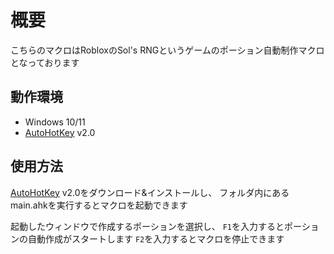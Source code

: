 # 概要
こちらのマクロはRobloxのSol's RNGというゲームのポーション自動制作マクロとなっております

## 動作環境
- Windows 10/11
- [AutoHotKey](https://www.autohotkey.com/) v2.0

## 使用方法
[AutoHotKey](https://www.autohotkey.com/) v2.0をダウンロード&インストールし、
フォルダ内にあるmain.ahkを実行するとマクロを起動できます

起動したウィンドウで作成するポーションを選択し、
`F1`を入力するとポーションの自動作成がスタートします
`F2`を入力するとマクロを停止できます
